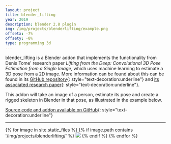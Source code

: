 ```yaml
---
layout: project
title: blender_lifting
year: 2019
description: blender 2.8 plugin
img: /img/projects/blenderlifting/example.png
offsetx: -7%
offsety: -0%
type: programming 3d
---
```


blender_lifting is a Blender addon that implements the functionality from Denis Tome' research paper _Lifting from the Deep: Convolutional 3D Pose Estimation from a Single Image_, which uses machine learning to estimate a 3D pose from a 2D image. More information can be found about this can be found in its [GitHub repository](https://github.com/DenisTome/Lifting-from-the-Deep-release){: style="text-decoration:underline"} and [its associated research paper](http://openaccess.thecvf.com/content_cvpr_2017/papers/Tome_Lifting_From_the_CVPR_2017_paper.pdf){: style="text-decoration:underline"}. 

This addon will take an image of a person, estimate its pose and create a rigged skeleton in Blender in that pose, as illustrated in the example below.

[Source code and addon available on GitHub](https://github.com/haryo-s/blender_lifting){: style="text-decoration:underline"}

<hr>

<div>
{% for image in site.static_files %}
  {% if image.path contains '/img/projects/blenderlifting/' %}
    <img class="projectimage" src="{{ site.baseurl }}{{ image.path }}">
  {% endif %}
{% endfor %}
</div>



